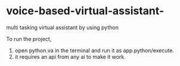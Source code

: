 # voice-based-virtual-assistant-
multi tasking virtual assistant by using python

To run the project, 

1) open python.va in the terminal and run it as app.python/execute. 
2) it requires an api from any ai to make it work. 

